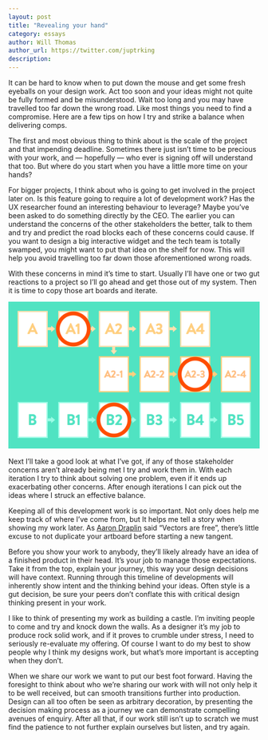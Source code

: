 ```yaml
---
layout: post
title: "Revealing your hand"
category: essays
author: Will Thomas
author_url: https://twitter.com/juptrking
description:
---
```

It can be hard to know when to put down the mouse and get some fresh eyeballs on your design work. Act too soon and your ideas might not quite be fully formed and be misunderstood. Wait too long and you may have travelled too far down the wrong road. Like most things you need to find a compromise. Here are a few tips on how I try and strike a balance when delivering comps.

The first and most obvious thing to think about is the scale of the project and that impending deadline. Sometimes there just isn’t time to be precious with your work, and — hopefully — who ever is signing off will understand that too. But where do you start when you have a little more time on your hands?

For bigger projects, I think about who is going to get involved in the project later on. Is this feature going to require a lot of development work? Has the UX researcher found an interesting behaviour to leverage? Maybe you’ve been asked to do something directly by the CEO. The earlier you can understand the concerns of the other stakeholders the better, talk to them and try and predict the road blocks each of these concerns could cause. If you want to design a big interactive widget and the tech team is totally swamped, you might want to put that idea on the shelf for now. This will help you avoid travelling too far down those aforementioned wrong roads.

With these concerns in mind it’s time to start. Usually I’ll have one or two gut reactions to a project so I’ll go ahead and get those out of my system. Then it is time to copy those art boards and iterate. 

<div><img src="/assets/images/reveal.png" alt="" class="full"/></div>

Next I’ll take a good look at what I’ve got, if any of those stakeholder concerns aren’t already being met I try and work them in. With each iteration I try to think about solving one problem, even if it ends up exacerbating other concerns. After enough iterations I can pick out the ideas where I struck an effective balance. 

Keeping all of this development work is so important. Not only does help me keep track of where I’ve come from, but It helps me tell a story when showing my work later. As [Aaron Draplin](http://draplin.com/) said “Vectors are free”, there’s little excuse to not duplicate your artboard before starting a new tangent. 

Before you show your work to anybody, they’ll likely already have an idea of a finished product in their head. It’s your job to manage those expectations. Take it from the top, explain your journey, this way your design decisions will have context. Running through this timeline of developments will inherently show intent and the thinking behind your ideas. Often style is a gut decision, be sure your peers don’t conflate this with critical design thinking present in your work.

I like to think of presenting my work as building a castle. I’m inviting people to come and try and knock down the walls. As a designer it’s my job to produce rock solid work, and if it proves to crumble under stress, I need to seriously re-evaluate my offering. Of course I want to do my best to show people why I think my designs work, but what’s more important is accepting when they don’t.

When we share our work we want to put our best foot forward. Having the foresight to think about who we’re sharing our work with will not only help it to be well received, but can smooth transitions further into production. Design can all too often be seen as arbitrary decoration, by presenting the decision making process as a journey we can demonstrate compelling avenues of enquiry. After all that, if our work still isn’t up to scratch we must find the patience to not further explain ourselves but listen, and try again.

